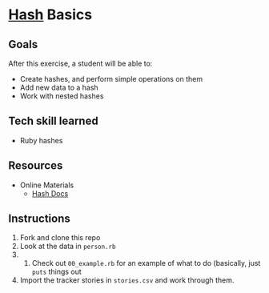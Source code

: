 # [Hash](http://www.ruby-doc.org/core-2.1.2/Hash.html) Basics

## Goals

After this exercise, a student will be able to:

* Create hashes, and perform simple operations on them
* Add new data to a hash
* Work with nested hashes

## Tech skill learned

* Ruby hashes

## Resources

* Online Materials
    * [Hash Docs](http://www.ruby-doc.org/core-2.1.2/Hash.html)

## Instructions

1. Fork and clone this repo
1. Look at the data in `person.rb`
2. 1. Check out `00_example.rb` for an example of what to do (basically, just `puts` things out
1. Import the tracker stories in `stories.csv` and work through them.
